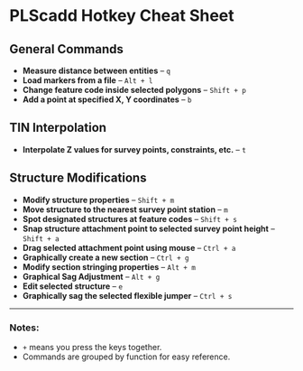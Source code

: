 # PLScadd Hotkey Cheat Sheet

## General Commands
- **Measure distance between entities** – `q`
- **Load markers from a file** – `Alt + l`
- **Change feature code inside selected polygons** – `Shift + p`
- **Add a point at specified X, Y coordinates** – `b`

## TIN Interpolation
- **Interpolate Z values for survey points, constraints, etc.** – `t`

## Structure Modifications
- **Modify structure properties** – `Shift + m`
- **Move structure to the nearest survey point station** – `m`
- **Spot designated structures at feature codes** – `Shift + s`
- **Snap structure attachment point to selected survey point height** – `Shift + a`
- **Drag selected attachment point using mouse** – `Ctrl + a`
- **Graphically create a new section** – `Ctrl + g`
- **Modify section stringing properties** – `Alt + m`
- **Graphical Sag Adjustment** – `Alt + g`
- **Edit selected structure** – `e`
- **Graphically sag the selected flexible jumper** – `Ctrl + s`

---

### Notes:
- `+` means you press the keys together.
- Commands are grouped by function for easy reference.
